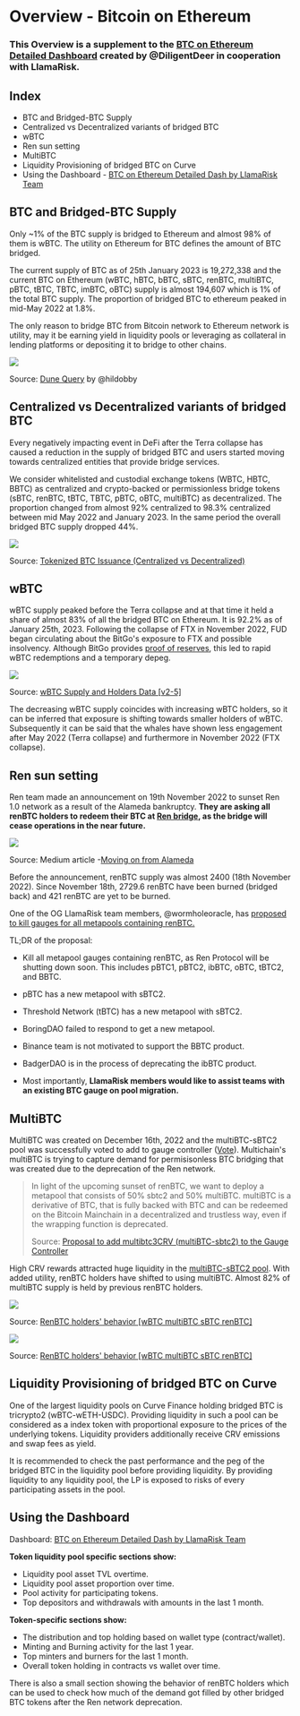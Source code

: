 # Overview - Bitcoin on Ethereum

### This Overview is a supplement to the [BTC on Ethereum Detailed Dashboard](https://dune.com/diligentdeer/btc-on-ethereum-updated) created by @DiligentDeer in cooperation with LlamaRisk.


## Index

- BTC and Bridged-BTC Supply
- Centralized vs Decentralized variants of bridged BTC
- wBTC
- Ren sun setting
- MultiBTC
- Liquidity Provisioning of bridged BTC on Curve
- Using the Dashboard - [BTC on Ethereum Detailed Dash by LlamaRisk Team](https://dune.com/diligentdeer/btc-on-ethereum-updated)

## BTC and Bridged-BTC Supply

Only ~1% of the BTC supply is bridged to Ethereum and almost 98% of them is wBTC. The utility on Ethereum for BTC defines the amount of BTC bridged.

The current supply of BTC as of 25th January 2023 is 19,272,338 and the current BTC on Ethereum (wBTC, hBTC, bBTC, sBTC, renBTC, multiBTC, pBTC, tBTC, TBTC, imBTC, oBTC) supply is almost 194,607 which is 1% of the total BTC supply. The proportion of bridged BTC to ethereum peaked in mid-May 2022 at 1.8%.

The only reason to bridge BTC from Bitcoin network to Ethereum network is utility, may it be earning yield in liquidity pools or leveraging as collateral in lending platforms or depositing it to bridge to other chains. 

![](https://lh6.googleusercontent.com/5iPktxLNoHCeut9SUXzYy4xxowRYJSCwHM5gsYRZxacJwjOAPPvAP-V7QrZeN3uDfP1-g4-MuLBJ0pklUcVHUfxgxlfmnDm84nS4uFT2ZyKhHOs_aRZHy8EgZ04hUj8FW22MLu8U6Yi9oml3iw8aF2aEVkd-faCYvYKHWD7BWiluTKhQ9En-xASDGP5uaw)

Source: [Dune Query](https://dune.com/queries/1840330/3027253) by @hildobby

## Centralized vs Decentralized variants of bridged BTC

Every negatively impacting event in DeFi after the Terra collapse has caused a reduction in the supply of bridged BTC and users started moving towards centralized entities that provide bridge services.

We consider whitelisted and custodial exchange tokens (WBTC, HBTC, BBTC) as centralized and crypto-backed or permissionless bridge tokens (sBTC, renBTC, tBTC, TBTC, pBTC, oBTC, multiBTC) as decentralized. The proportion changed from almost 92% centralized to 98.3% centralized between mid May 2022 and January 2023. In the same period the overall bridged BTC supply dropped 44%.

![](https://lh3.googleusercontent.com/ahsZmUCT4HoUVK38kj7nTKGhgR0W5gGszXfnDq-M6UIFUiimFna8ghkm8E6JH4Pxz5_acKf1Z5cgaN6TIZ1lRlKq2ISmC6Q2DLufpqX-ChkcjHpRGZOtvq_SI38VKz8cG0yvanogsuYLtpOu_G02bJOi7pS97WJIfPEU45dg7vBkLAR1ozbFJ9WLcRgk3Q)

Source: [Tokenized BTC Issuance (Centralized vs Decentralized)](https://dune.com/queries/1824464/3033066)

## wBTC

wBTC supply peaked before the Terra collapse and at that time it held a share of almost 83% of all the bridged BTC on Ethereum. It is 92.2% as of January 25th, 2023. Following the collapse of FTX in November 2022, FUD began circulating about the BitGo's exposure to FTX and possible insolvency. Although BitGo provides [proof of reserves](https://wbtc.network/dashboard/audit), this led to rapid wBTC redemptions and a temporary depeg. 

![](https://lh4.googleusercontent.com/ApfzF6UAAXeWpzTDu12WuA0LmeQNkNkLJRngEOIT2zfuy9MnLJfDhb1hvc0FEBUSMCZiGeQXRXPDjD6Qz_HvXqP2zdt9JMxKepZXBL1HhImK0ZGeTpP78XhOqwTatV9Wl2B6rlWcB-k_yStlRnZHmC9s8Ry-rK299QnXeULzDEC1VB9o-sK5d7peOiA98g)

Source: [wBTC Supply and Holders Data [v2-5]](https://dune.com/queries/1910355/3146248)

The decreasing wBTC supply coincides with increasing wBTC holders, so it can be inferred that exposure is shifting towards smaller holders of wBTC. Subsequently it can be said that the whales have shown less engagement after May 2022 (Terra collapse) and furthermore in November 2022 (FTX collapse).

## Ren sun setting

Ren team made an announcement on 19th November 2022 to sunset Ren 1.0 network as a result of the Alameda bankruptcy. **They are asking all renBTC holders to redeem their BTC at [Ren bridge](https://bridge.renproject.io/release), as the bridge will cease operations in the near future.** 

![](https://lh4.googleusercontent.com/1YmihM_5lY_wMwuBREn0MUbt8OnqC53N36n-SXdn9UGQOO7vkkhCcVjzYz85Xploi-icCNgmC7iaq7_pdCE2vX-q8kg-MDkJ8_jgNa3RmGHZlwgxrmipLezcE8sNu_HDNfNRMybXJoY9GSIOsbrS1Wdh4Swvyxbu9lUlK5HNVd2TwS3QDGIzbSehCAjJoQ)

Source: Medium article -[Moving on from Alameda](https://medium.com/renproject/moving-on-from-alameda-da62a823ce93)

Before the announcement, renBTC supply was almost 2400 (18th November 2022). Since November 18th, 2729.6 renBTC have been burned (bridged back) and 421 renBTC are yet to be burned. 

One of the OG LlamaRisk team members, @wormholeoracle, has [proposed to kill gauges for all metapools containing renBTC.](https://gov.curve.fi/t/proposal-to-kill-gauges-for-all-metapools-containing-renbtc/8679)

TL;DR of the proposal:

- Kill all metapool gauges containing renBTC, as Ren Protocol will be shutting down soon. This includes pBTC1, pBTC2, ibBTC, oBTC, tBTC2, and BBTC.

- pBTC has a new metapool with sBTC2.

- Threshold Network (tBTC) has a new metapool with sBTC2.

- BoringDAO failed to respond to get a new metapool. 

- Binance team is not motivated to support the BBTC product.

- BadgerDAO is in the process of deprecating the ibBTC product.

- Most importantly, **LlamaRisk members would like to assist teams with an existing BTC gauge on pool migration.** 

## MultiBTC

MultiBTC was created on December 16th, 2022 and the multiBTC-sBTC2 pool was successfully voted to add to gauge controller ([Vote](https://dao.curve.fi/vote/ownership/243)). Multichain's multiBTC is trying to capture demand for permisisonless BTC bridging that was created due to the deprecation of the Ren network.



> In light of the upcoming sunset of renBTC, we want to deploy a metapool that consists of 50% sbtc2 and 50% multiBTC. multiBTC is a derivative of BTC, that is fully backed with BTC and can be redeemed on the Bitcoin Mainchain in a decentralized and trustless way, even if the wrapping function is deprecated.
> 
> Source: [Proposal to add multibtc3CRV (multiBTC-sbtc2) to the Gauge Controller](https://gov.curve.fi/t/proposal-to-add-multibtc3crv-multibtc-sbtc2-to-the-gauge-controller/4711)



High CRV rewards attracted huge liquidity in the [multiBTC-sBTC2 pool](https://curve.fi/#/ethereum/pools/factory-v2-245/swap). With added utility, renBTC holders have shifted to using multiBTC. Almost 82% of multiBTC supply is held by previous renBTC holders.



![](https://lh6.googleusercontent.com/-bEAeP7vQKw5ggaERcO6xWIEqpkey4j8fDegxHmonteMsDSePFEQZ5TTKZRm_kaiUdNz9QqK8zDmB9p4aJNYZIMDk4QiMJMzOnnO8uAJq2U8uz_xYYbMJjnzVyi6WL-1YjjPDEYcduyifM9wGrOv9vWK9QmObbX0YNVvxZR7kO_pLGoeUOl-E2EQ8vvxWw)

Source: [RenBTC holders&#x27; behavior [wBTC multiBTC sBTC renBTC]](https://dune.com/queries/1926960/3178641)

![](https://lh3.googleusercontent.com/sOPoUhv9mS6R2fZsfuRgpi4Ib6YDNxVFfdSY05HDrE-UvAIdLY92cGVkiGB4oARShc0YxLeWFVAuFF6SuVB9UdJkxllONNTBpCRz5QR1C3HcKsisClGHM8U6WkHY8krfw6ki2qjyW0SyMXTa0hzwz2ryNnvXW4q7KmEDr7RxIYc4NRrr5dweMSSAhktGSQ)

Source: [RenBTC holders&#x27; behavior [wBTC multiBTC sBTC renBTC]](https://dune.com/queries/1926960/3178899)

## Liquidity Provisioning of bridged BTC on Curve

One of the largest liquidity pools on Curve Finance holding bridged BTC is tricrypto2 (wBTC-wETH-USDC). Providing liquidity in such a pool can be considered as a index token with proportional exposure to the prices of the underlying tokens. Liquidity providers additionally receive CRV emissions and swap fees as yield.

It is recommended to check the past performance and the peg of the bridged BTC in the liquidity pool before providing liquidity. By providing liquidity to any liquidity pool, the LP is exposed to risks of every participating assets in the pool.

## Using the Dashboard

Dashboard: [BTC on Ethereum Detailed Dash by LlamaRisk Team](https://dune.com/diligentdeer/btc-on-ethereum-updated)

**Token liquidity pool specific sections show:**

- Liquidity pool asset TVL overtime.
- Liquidity pool asset proportion over time.
- Pool activity for participating tokens.
- Top depositors and withdrawals with amounts in the last 1 month.

**Token-specific sections show:**

- The distribution and top holding based on wallet type (contract/wallet).
- Minting and Burning activity for the last 1 year.
- Top minters and burners for the last 1 month.
- Overall token holding in contracts vs wallet over time.

There is also a small section showing the behavior of renBTC holders which can be used to check how much of the demand got filled by other bridged BTC tokens after the Ren network deprecation.



 
